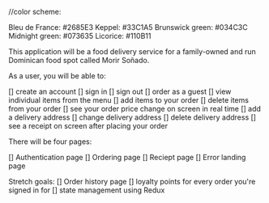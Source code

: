 //color scheme:

Bleu de France: #2685E3
Keppel: #33C1A5
Brunswick green: #034C3C
Midnight green: #073635
Licorice: #110B11

This application will be a food delivery service for a family-owned and run Dominican food spot called Morir Soñado.

As a user, you will be able to:

[] create an account
[] sign in
[] sign out
[] order as a guest
[] view individual items from the menu
[] add items to your order
[] delete items from your order
[] see your order price change on screen in real time
[] add a delivery address
[] change delivery address
[] delete delivery address
[] see a receipt on screen after placing your order

There will be four pages:

[] Authentication page
[] Ordering page
[] Reciept page
[] Error landing page

Stretch goals:
[] Order history page
[] loyalty points for every order you're signed in for
[] state management using Redux
